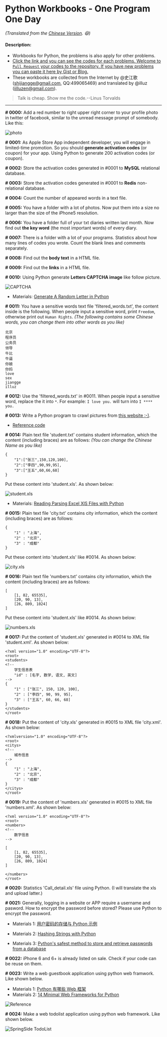 Python Workbooks - One Program One Day
==

*(Translated from the [Chinese Version](https://github.com/illuz/show-me-the-code/blob/master/README.md). :smile:)*

#### Description:

- Workbooks for Python, the problems is also apply for other problems.
- [Click the link and you can see the codes for each problems. Welcome to `Pull Request` your codes to the repository. If you have new problems you can paste it here by Gist or Blog.](https://github.com/Show-Me-the-Code/python)
- These workbooks are collected from the Internet by @史江歌 (shijiangge@gmail.com, QQ:499065469) and translated by @illuz (iilluzen@gmail.com).

> Talk is cheap. Show me the code.--Linus Torvalds

----------
 
**# 0000:**
Add a red number to right upper right corner to your profile photo in twitter of facebook, similar to the unread message prompt of somebody.
Like this:

![photo](http://i.imgur.com/sg2dkuY.png?1)


**# 0001:**
As Apple Store App independent developer, you will engage in limited-time promotion. So you should **generate activation codes** (or coupon) for your app. Using Python to generate 200 activation codes (or coupon).


**# 0002:**
Store the activation codes generated in #0001 to **MySQL** relational database.


**# 0003:**
Store the activation codes generated in #0001 to **Redis** non-relational database.


**# 0004:**
Count the number of appeared words in a text file.


**# 0005:**
You have a folder with a lot of photos. Now put them into a size no larger than the size of the iPhone5 resolution.


**# 0006:**
You have a folder full of your txt diaries written last month. Now find out **the key word** (the most important words) of every diary.


**# 0007:**
There is a folder with a lot of your programs. Statistics about how many lines of codes you wrote. Count the blank lines and comments separately.


**# 0008:**
Find out the **body text** in a HTML file.


**# 0009:**
Find out the **links** in a HTML file.


**# 0010:**
Using Python generate **Letters CAPTCHA image** like follow picture.

![CAPTCHA](http://i.imgur.com/aVhbegV.jpg)

- Materials: [Generate A Random Letter in Python](http://stackoverflow.com/questions/2823316/generate-a-random-letter-in-python) 


**# 0011:**
You have a sensitive words text file 'filtered_words.txt', the content inside is the following. When people input a sensitive word, print `Freedom`, otherwise print out `Human Rights`.
*(The following contains some Chinese words, you can change them into other words as you like)*

    北京
    程序员
    公务员
    领导
    牛比
    牛逼
    你娘
    你妈
    love
    sex
    jiangge
    illuz


**# 0012:**
Use the 'filtered_words.txt' in #0011. When people input a sensitive word, replace the it into `*`. For example: `I love you.` will turn into `I **** you.`


**# 0013:**
Write a Python program to crawl pictures from [this website :-)](http://tieba.baidu.com/p/2166231880).

- [Reference code](http://www.v2ex.com/t/61686 "Reference code")


**# 0014:**
Plain text file 'student.txt' contains student information, which the content (including braces) are as follows:
*(You can change the Chinese Name as you like)*

    {
        "1":["张三",150,120,100],
        "2":["李四",90,99,95],
        "3":["王五",60,66,68]
    }

Put these content into 'student.xls'. As shown below:

![student.xls](http://i.imgur.com/nPDlpme.jpg)

- Materials: [Reading Parsing Excel XlS Files with Python](http://stackoverflow.com/questions/2942889/reading-parsing-excel-xls-files-with-python)


**# 0015:**
Plain text file 'city.txt' contains city information, which the content (including braces) are as follows:

    {
        "1" : "上海",
        "2" : "北京",
        "3" : "成都"
    }

Put these content into 'student.xls' like #0014. As shown below:

![city.xls](http://i.imgur.com/rOHbUzg.png)


**# 0016:**
Plain text file 'numbers.txt' contains city information, which the content (including braces) are as follows:

    [
        [1, 82, 65535], 
        [20, 90, 13],
        [26, 809, 1024]
    ]

Put these content into 'student.xls' like #0014. As shown below:

![numbers.xls](http://i.imgur.com/iuz0Pbv.png)


**# 0017:**
Put the content of 'student.xls' generated in #0014 to XML file 'student.xml'. As shown below:

    <?xml version="1.0" encoding="UTF-8"?>
    <root>
    <students>
    <!-- 
        学生信息表
        "id" : [名字, 数学, 语文, 英文]
    -->
    {
        "1" : ["张三", 150, 120, 100],
        "2" : ["李四", 90, 99, 95],
        "3" : ["王五", 60, 66, 68]
    }
    </students>
    </root>


**# 0018:**
Put the content of 'city.xls' generated in #0015 to XML file 'city.xml'. As shown below:

    <?xmlversion="1.0" encoding="UTF-8"?>
    <root>
    <citys>
    <!-- 
        城市信息
    -->
    {
        "1" : "上海",
        "2" : "北京",
        "3" : "成都"
    }
    </citys>
    </root>

**# 0019:**
Put the content of 'numbers.xls' generated in #0015 to XML file 'numbers.xml'. As shown below:

    <?xml version="1.0" encoding="UTF-8"?>
    <root>
    <numbers>
    <!-- 
        数字信息
    -->
    
    [
        [1, 82, 65535],
        [20, 90, 13],
        [26, 809, 1024]
    ]
    
    </numbers>
    </root>

**# 0020:**
Statistics 'Call_detail.xls' file using Python.
(I will translate the xls and upload latter.)


**# 0021:**
Generally, logging in a website or APP require a username and pasword. How to encrypt the password before stored? Please use Python to encrypt the password.

- Materials 1: [用户密码的存储与 Python 示例](http://zhuoqiang.me/password-storage-and-python-example.html)

- Materials 2: [Hashing Strings with Python](http://www.pythoncentral.io/hashing-strings-with-python/)

- Materials 3: [Python's safest method to store and retrieve passwords from a database](http://stackoverflow.com/questions/2572099/pythons-safest-method-to-store-and-retrieve-passwords-from-a-database)


**# 0022:**
iPhone 6 and 6+ is already listed on sale. Check if your code can be reuse on them.


**# 0023:**
Write a web guestbook application using python web framwork. Like shown below.


- Materials 1: [Python 有哪些 Web 框架](http://v2ex.com/t/151643#reply53)
- Materials 2: [14 Minimal Web Frameworks for Python](http://codecondo.com/14-minimal-web-frameworks-for-python/)

![Reference](http://i.imgur.com/VIyCZ0i.jpg)


**# 0024:**
Make a web todolist application using python web framework. Like shown below.

![SpringSide TodoList](http://i.imgur.com/NEf7zHp.jpg)
